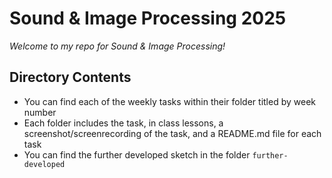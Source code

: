 # Sound & Image Processing 2025

*Welcome to my repo for Sound & Image Processing!*

## Directory Contents
- You can find each of the weekly tasks within their folder titled by week number
- Each folder includes the task, in class lessons, a screenshot/screenrecording of the task, and a README.md file for each task
- You can find the further developed sketch in the folder `further-developed`


